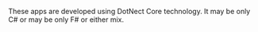 These apps are developed using DotNect Core technology. It may be only C# or may be only F# or either mix.
